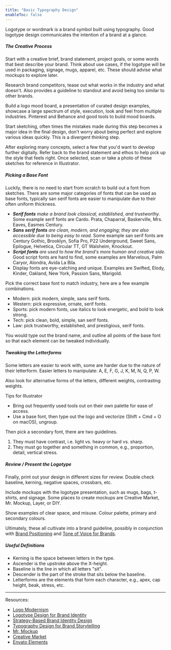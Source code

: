 ```yaml
---
title: "Basic Typography Design"
enableToc: false
---
```


Logotype or wordmark is a brand symbol built using typography. Good logotype design communicates the intention of a brand at a glance.

##### The Creative Process

Start with a creative brief, brand statement, project goals, or some words that best describe your brand. Think about use cases, if the logotype will be used in packaging, signage, mugs, apparel, etc. These should advise what mockups to explore later.

Research brand competitors, tease out what works in the industry and what doesn't. Also provides a guideline to standout and avoid being too similar to other brands.

Build a logo mood board, a presentation of curated design examples, showcase a large spectrum of style, execution, look and feel from multiple industries. Pinterest and Behance and good tools to  build mood boards.

Start sketching, often times the mistakes made during this step becomes a major idea in the final design, don't worry about being perfect and explore various ideas quickly. This is a divergent thinking step.

After exploring many concepts, select a few that you'd want to develop further digitally. Refer back to the brand statement and ethos to help pick up the style that feels right. Once selected, scan or take a photo of these sketches for reference in Illustrator.

##### Picking a Base Font

Luckily, there is no need to start from scratch to build out a font from sketches. There are some major categories of fonts that can be used as base fonts, typically san serif fonts are easier to manipulate due to their often uniform thickness.

- ***Serif fonts** make a brand look classical, established, and trustworthy.* Some example serif fonts are Cardo. Prata, Chaparral, Baskerville, Mrs. Eaves, Easmes Century.
- ***Sans serif fonts** are clean, modern, and engaging; they are also accessible due to being easy to read.* Some example san serif fonts are Century Gothic, Brooklyn, Sofia Pro, P22 Underground, Sweet Sans, Epilogue, Helvetica, Circular TT, GT Walsheim, Knockout.
- ***Script fonts** are used to how the brand's more human and creative side.* Good script fonts are hard to find, some examples are Marvelous, Palm Caryor, Alondra, Avida La Bila.
- Display fonts are eye-catching and unique. Examples are Swifted, Elody, Kinder, Oakland, New York, Passion Sans, Marigold.

Pick the correct base font to match industry, here are a few example combinations.
- Modern: pick modern, simple, sans serif fonts.
- Western: pick expressive, ornate, serif fonts.
- Sports: pick modern fonts, use italics to look energetic, and bold to look strong.
- Tech: pick clean, bold, simple, san serif fonts.
- Law: pick trustworthy, established, and prestigious, serif fonts.

You would type out the brand name, and outline all points of the base font so that each element can be tweaked individually.

##### Tweaking the Letterforms

Some letters are easier to work with, some are harder due to the nature of their letterform.
Easier letters to manipulate: A, E, F, G, J, K, M, N, Q, P, W.

Also look for alternative forms of the letters, different weights, contrasting weights.

Tips for Illustrator
- Bring out frequently used tools out on their own palette for ease of access.
- Use a base font, then type out the logo and vectorize (Shift + Cmd + O on macOS), ungroup.

Then pick a secondary font, there are two guidelines.
1. They must have contrast, i.e. light vs. heavy or hard vs. sharp.
2. They must go together and something in common, e.g., proportion, detail, vertical stress.

##### Review / Present the Logotype

Finally, print out your design in different sizes for review. Double check baseline, kerning, negative spaces, crossbars, etc. 

Include mockups with the logotype presentation, such as mugs, bags, t-shirts, and signage. Some places to create mockups are Creative Market, Mr. Mockup, Layer, or DIY.

Show examples of clear space, and misuse. Colour palette, primary and secondary colours.

Ultimately, these all cultivate into a brand guideline, possibly in conjunction with [Brand Positioning](Literature%20Notes/Art%20and%20Design/Brand%20Design/Brand%20Positioning.md) and [Tone of Voice for Brands](Literature%20Notes/Communication/Copyrighting/Tone%20of%20Voice%20for%20Brands.md).

##### Useful Definitions

* Kerning is the space between letters in the type.
* Ascender is the upstroke above the X-height.
* Baseline is the line in which all letters "sit".
* Descender is the part of the stroke that sits below the baseline.
* Letterforms are the elements that form each character, e.g., apex, cap height, beak, stress, etc.

---

Resources: 
- [Logo Modernism](https://www.goodreads.com/en/book/show/26786839)
- [Logotype Design for Brand Identity](https://www.domestika.org/en/courses/1659-logotype-design-for-brand-identity)
- [Strategy-Based Brand Identity Design](https://www.domestika.org/en/courses/3410-strategy-based-brand-identity-design)
- [Typography Design for Brand Storytelling](https://www.domestika.org/en/courses/4489-typography-design-for-brand-storytelling)
- [Mr. Mockup](https://mrmockup.com/)
- [Creative Market](https://creativemarket.com/)
- [Envato Elements](https://elements.envato.com/)
